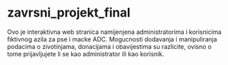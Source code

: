 # zavrsni_projekt_final

Ovo je interaktivna web stranica namijenjena administratorima i korisnicima fiktivnog azila za pse i macke ADC. Mogucnosti dodavanja i manipuliranja podacima o zivotinjama, donacijama i obavijestima su razlicite, ovisno o tome prijavljujete li se kao administrator ili kao korisnik.
